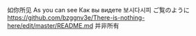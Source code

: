 如你所见
As you can see
Как вы видете
보시다시피
ご覧のように
https://github.com/bzggnv3e/There-is-nothing-here/edit/master/README.md
并非所有
